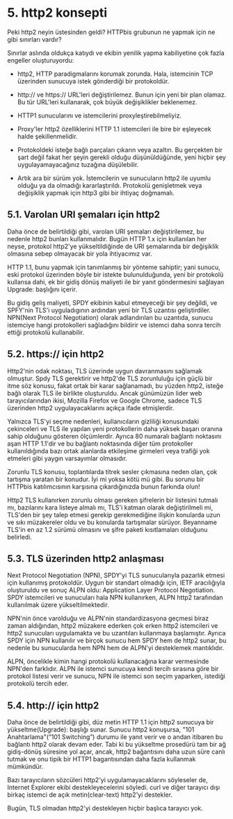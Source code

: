 # 5. http2 konsepti

Peki http2 neyin üstesinden geldi? HTTPbis grubunun ne yapmak için ne gibi sınırları vardır?

Sınırlar aslında oldukça katıydı ve ekibin yenilik yapma kabiliyetine çok fazla engeller oluşturuyordu:

- http2, HTTP paradigmalarını korumak zorunda. Hala, istemcinin TCP üzerinden sunucuya istek gönderdiği bir protokoldür.

- http:// ve https:// URL'leri değiştirilemez. Bunun için yeni bir plan olamaz. Bu tür URL'leri kullanarak, çok büyük değişiklikler beklenemez.

- HTTP1 sunucularını ve istemcilerini proxyleştirebilmeliyiz.

- Proxy'ler http2 özelliklerini HTTP 1.1 istemcileri ile bire bir eşleyecek halde şekillenmelidir.

- Protokoldeki isteğe bağlı parçaları çıkarın veya azaltın. Bu gerçekten bir şart değil fakat her şeyin gerekli olduğu düşünüldüğünde, yeni hiçbir şey uygulayamayacağınız tuzağına düşülebilir.

- Artık ara bir sürüm yok. İstemcilerin ve sunucuların http2 ile uyumlu olduğu ya da olmadığı kararlaştırıldı. Protokolü genişletmek veya değişiklik yapmak için http3 gibi bir ihtiyaç doğmamalı.

## 5.1. Varolan URI şemaları için http2

Daha önce de belirtildiği gibi, varolan URI şemaları değiştirilemez, bu nedenle http2 bunları kullanmalıdır. Bugün HTTP 1.x için kullanılan her neyse, protokol http2'ye yükseltildiğinde de URI şemalarında bir değişiklik olmasına sebep olmayacak bir yola ihtiyacımız var.

HTTP 1.1, bunu yapmak için tanımlanmış bir yönteme sahiptir; yani sunucu, eski protokol üzerinden böyle bir istekte bulunulduğunda, yeni bir protokolü kullansa dahi, ek bir gidiş dönüş maliyeti ile bir yanıt göndermesini sağlayan Upgrade: başlığını içerir.

Bu gidiş geliş maliyeti, SPDY ekibinin kabul etmeyeceği bir şey değildi, ve SPFY'nin TLS'i uyguladıgının ardından yeni bir TLS uzantısı geliştirdiler. NPN(Next Protocol Negotiation) olarak adlandırılan bu uzantıda, sunucu istemciye hangi protokolleri sağladığını bildirir ve istemci daha sonra tercih ettiği protokolü kullanabilir.

## 5.2. https:// için http2

Http2'nin odak noktası, TLS üzerinde uygun davranmasını sağlamak olmuştur. Spdy TLS gerektirir ve http2'de TLS zorunluluğu için güçlü bir itme söz konusu, fakat ortak bir karar sağlanamadı, bu yüzden http2, isteğe bağlı olarak TLS ile birlikte oluşturuldu. Ancak günümüzün lider web tarayıcılarından ikisi, Mozilla Firefox ve Google Chrome, sadece TLS üzerinden http2 uygulayacaklarını açıkça ifade etmişlerdir.

Yalnızca TLS'yi seçme nedenleri, kullanıcıların gizliliği konusundaki çekinceleri ve TLS ile yapılan yeni protokollerin daha yüksek başarı oranına sahip olduğunu gösteren ölçümlerdir. Ayrıca 80 numaralı bağlantı noktasını aşan HTTP 1.1'dir ve bu bağlantı noktasında diğer tüm protokoller kullanıldığında bazı ortak alanlarda etkileşime girmeleri veya trafiği yok etmeleri gibi yaygın varsayımlar olmasıdır.

Zorunlu TLS konusu, toplantılarda titrek sesler çıkmasına neden olan, çok tartışma yaratan bir konudur. İyi mi yoksa kötü mü gibi. Bu sorunu bir HTTPbis katılımcısının karşısına çıkardığınızda bunun farkında olun!

Http2 TLS kullanırken zorunlu olması gereken şifrelerin bir listesini tutmalı mı, bazılarını kara listeye almalı mı, TLS'i katman olarak değiştirilmeli mi, TLS'den bir şey talep etmesi gerekip gerekmediğine ilişkin konularda uzun ve sıkı müzakereler oldu ve bu konularda tartışmalar sürüyor. Beyanname TLS'in en az 1.2 sürümü olmasını ve şifre paketi kısıtlamaları olduğunu belirledi.

## 5.3. TLS üzerinden http2 anlaşması

Next Protocol Negotiation (NPN), SPDY'yi TLS sunucularıyla pazarlık etmesi için kullanımış protokoldür. Uygun bir standart olmadığı için, IETF aracılığıyla oluşturuldu ve sonuç ALPN oldu: Application Layer Protocol Negotiation. SPDY istemcileri ve sunucuları hala NPN kullanırken, ALPN http2 tarafından kullanılmak üzere yükseltilmektedir. 

NPN'nin önce varolduğu ve ALPN'nin standardizasyona geçmesi biraz zaman aldığından, http2 müzakere ederken çok erken http2 istemcileri ve http2 sunucuları uygulamakta ve bu uzantıları kullanmaya başlamıştır. Ayrıca SPDY için NPN kullanılır ve birçok sunucu hem SPDY hem de http2 sunar, bu nedenle bu sunucularda hem NPN hem de ALPN'yi desteklemek mantıklıdır.

ALPN, öncelikle kimin hangi protokolü kullanacağına karar vermesinde NPN'den farklıdır. ALPN ile istemci sunucuya kendi tercih sırasına göre bir protokol listesi verir ve sunucu, NPN ile istemci son seçim yaparken, istediği protokolü tercih eder.

## 5.4. http:// için http2

Daha önce de belirtildiği gibi, düz metin HTTP 1.1 için http2 sunucuya bir yükseltme(Upgrade): başlığı sunar. Sunucu http2 konuşursa, "101 Anahtarlama"(“101 Switching”) durumu ile yanıt verir ve o andan itibaren bu bağlantı http2 olarak devam eder. Tabi ki bu yükseltme prosedürü tam bir ağ gidiş-dönüş süresine yol açar, ancak, http2 bağantısını daha uzun süre canlı tutmak ve onu tipik bir HTTP1 bagantısından daha fazla kullanmak mümkündür.

Bazı tarayıcıların sözcüleri http2'yi uygulamayacaklarını söyleseler de, Internet Explorer ekibi destekleyecelerini söyledi. curl ve diğer tarayıcı dışı birkaç istemci de açık metin(clear-text) http2'yi destekler.

Bugün, TLS olmadan http2'yi destekleyen hiçbir başlıca tarayıcı yok.
